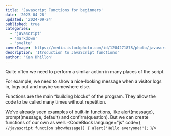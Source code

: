 ```yaml
---
title: 'Javascript Functions for beginners'
date: '2023-04-28'
updated: '2024-09-24'
published: true
categories:
  - 'javascript'
  - 'markdown'
  - 'svelte'
coverImage: 'https://media.istockphoto.com/id/1284271878/photo/javascript-inscription-against-laptop-and-code-background-learn-javascript-programming.jpg?s=1024x1024&w=is&k=20&c=iGiUPCesPFZq06F0eE_I72w5Z7dW_LgUeciGmyONLcM='
description: 'Itroduction to JavaScript functions'
author: 'Kan Dhillon'
---
```


<script>
   import { CodeBlock } from '@skeletonlabs/skeleton';
import Callout from '$lib/components/Callout.svelte';
</script>

Quite often we need to perform a similar action in many places of the script.

For example, we need to show a nice-looking message when a visitor logs in, logs out and maybe somewhere else.

Functions are the main “building blocks” of the program. They allow the code to be called many times without repetition.

We’ve already seen examples of built-in functions, like alert(message), prompt(message, default) and confirm(question). But we can create functions of our own as well.
<CodeBlock language="js"
code={`
//javascript
function showMessage() {
	alert('Hello everyone!');`
}/>
